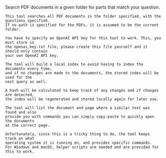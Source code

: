 Search PDF documents in a given folder for parts that match your question.

    This tool searches all PDF documents in the folder specified, with the questions specified.
    If no path is specified for the PDFs, it is assumed to be the current folder.

    You have to specify an OpenAI API key for this tool to work. This, you must store in
    the openai_key.txt file, please create this file yourself and it should only contain
    your own OpenAI API key.

    The tool will build a local index to avoid having to index the documents every time,
    and if no changes are made to the documents, the stored index will be used for the 
    next query as well.

    A hash will be calculated to keep track of any changes and if changes are detected,
    the index will be regenerated and stored locally again for later use.

    The tool will list the document and page where a similar text was found and also
    provide you with commands you can simply copy-paste to quickly open the documents
    at the correct page.

    Unfortunately, since this is a tricky thing to do, the tool keeps track on what
    operating system it is running on, and provides specific commands.
    For Windows and macOS, helper scripts are needed and are provided for this to work.

